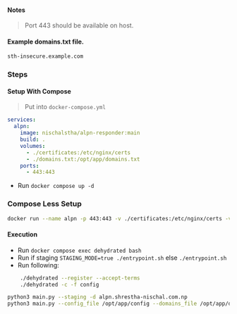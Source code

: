 #### Notes

> Port 443 should be available on host.

#### Example domains.txt file.

```txt
sth-insecure.example.com
```

### Steps

#### Setup With Compose

> Put into `docker-compose.yml`

```yml
services:
  alpn:
    image: nischalstha/alpn-responder:main
    build: .
    volumes:
      - ./certificates:/etc/nginx/certs
      - ./domains.txt:/opt/app/domains.txt
    ports:
      - 443:443
```

- Run `docker compose up -d`

### Compose Less Setup

```sh
docker run --name alpn -p 443:443 -v ./certificates:/etc/nginx/certs -v ./domains.txt:/opt/app/domains.txt nischalstha/alpn-responder:main
```

#### Execution

- Run `docker compose exec dehydrated bash`
- Run if staging `STAGING_MODE=true ./entrypoint.sh` else `./entrypoint.sh`
- Run following:

```sh
    ./dehydrated --register --accept-terms
    ./dehydrated -c -f config
```

```sh
python3 main.py --staging -d alpn.shrestha-nischal.com.np
python3 main.py --config_file /opt/app/config --domains_file /opt/app/domains.txt
```
